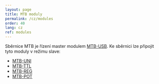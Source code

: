 ```yaml
---
layout: page
title: MTB moduly
permalink: /cz/modules
order: 40
lang: cz
ref: modules
---
```


Sběrnice MTB je řízení master modulem [MTB-USB](/usb). Ke sběrnici lze připojit
tyto moduly v režimu slave:

 * [MTB-UNI](/cz/uni)
 * [MTB-TTL](/cz/ttl)
 * [MTB-REG](/cz/reg)
 * [MTB-POT](/cz/pot)
